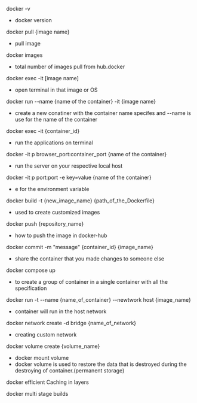 docker -v
- docker version

docker pull {image name}
- pull image

docker images
- total number of images pull from hub.docker

docker exec -it [image name]
- open terminal in that image or OS

docker run --name {name of the container} -it {image name}
- create a new conatiner with the container name specifes and --name is use for the name of the container

docker exec -it {container_id}
- run the applications on terminal

docker -it p browser_port:container_port {name of the container}
- run the server on your respective local host

docker -it p port:port -e key=value {name of the container}
- e for the environment variable

docker build -t {new_image_name} {path_of_the_Dockerfile}
- used to create customized images

docker push {repository_name}
- how to push the image in docker-hub

docker commit -m "message" {container_id} {image_name}
- share the container that you made changes to someone else

docker compose up
- to create a group of container in a single container with all the specification

docker run -t --name {name_of_container} --newtwork host {image_name}
- container will run in the host network

docker network create -d bridge {name_of_network}
- creating custom network 

docker volume create {volume_name}
- docker mount volume 
- docker volume is used to restore the data that is destroyed during the destroying of container.(permanent storage)

docker efficient Caching in layers

docker multi stage builds 